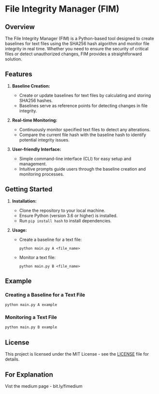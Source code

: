# File Integrity Manager (FIM)

## Overview

The File Integrity Manager (FIM) is a Python-based tool designed to create baselines for text files using the SHA256 hash algorithm and monitor file integrity in real time. Whether you need to ensure the security of critical files or detect unauthorized changes, FIM provides a straightforward solution.

## Features

1. **Baseline Creation:**
   - Create or update baselines for text files by calculating and storing SHA256 hashes.
   - Baselines serve as reference points for detecting changes in file integrity.

2. **Real-time Monitoring:**
   - Continuously monitor specified text files to detect any alterations.
   - Compare the current file hash with the baseline hash to identify potential integrity issues.

3. **User-friendly Interface:**
   - Simple command-line interface (CLI) for easy setup and management.
   - Intuitive prompts guide users through the baseline creation and monitoring processes.

## Getting Started

1. **Installation:**
   - Clone the repository to your local machine.
   - Ensure Python (version 3.6 or higher) is installed.
   - Run `pip install hash` to install dependencies.

2. **Usage:**
   - Create a baseline for a text file:
     ```
     python main.py A <file_name>
     ```
   - Monitor a text file:
     ```
     python main.py B <file_name>
     ```

## Example

### Creating a Baseline for a Text File

```bash
python main.py A example
```

### Monitoring a Text File

```bash
python main.py B example
```

## License

This project is licensed under the MIT License - see the [LICENSE](LICENSE) file for details.

## For Explanation 

Vist the medium page - bit.ly/fimedium
